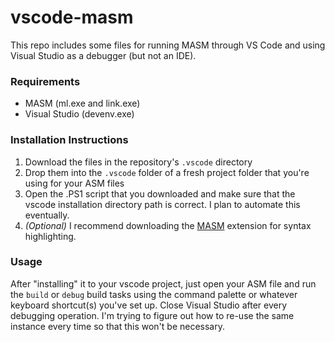 # vscode-masm

This repo includes some files for running MASM through VS Code and using Visual Studio as a debugger (but not an IDE).

### Requirements

- MASM (ml.exe and link.exe)
- Visual Studio (devenv.exe)

### Installation Instructions

1. Download the files in the repository's `.vscode` directory
2. Drop them into the `.vscode` folder of a fresh project folder that you're using for your ASM files
3. Open the .PS1 script that you downloaded and make sure that the vscode installation directory path is correct. I plan to automate this eventually.
4. *(Optional)* I recommend downloading the [MASM](https://vscode.dev/github/Arian04/vscode-masm/blob/main) extension for syntax highlighting.

### Usage

After "installing" it to your vscode project, just open your ASM file and run the `build` or `debug` build tasks using the command palette or whatever keyboard shortcut(s) you've set up. Close Visual Studio after every debugging operation. I'm trying to figure out how to re-use the same instance every time so that this won't be necessary.